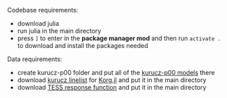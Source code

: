 Codebase requirements:
- download julia
- run julia in the main directory
- press `]` to enter in the **package manager mod** and then run `activate .` to download and install the packages needed

Data requirements:
- create kurucz-p00 folder and put all of the [kurucz-p00 models](https://archive.stsci.edu/hlsps/reference-atlases/cdbs/grid/k93models/kp00/) there
- download [kurucz linelist](http://kurucz.harvard.edu/linelists/gfnew/gfallvac08oct17.dat) for [Korg.jl](https://github.com/ajwheeler/Korg.jl) and put it in the main directory
- download [TESS response function](https://heasarc.gsfc.nasa.gov/docs/tess/data/tess-response-function-v2.0.csv) and put it in the main directory
